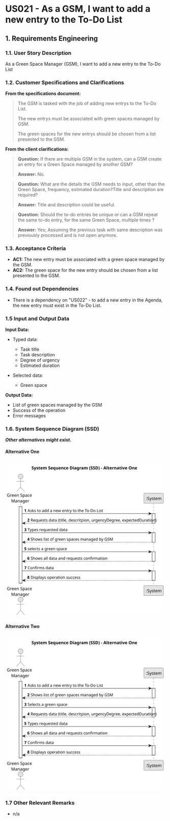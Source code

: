 # US021 -  As a GSM, I want to add a new entry to the To-Do List 


## 1. Requirements Engineering

### 1.1. User Story Description

As a Green Space Manager (GSM), I want to add a new entry to the To-Do List

### 1.2. Customer Specifications and Clarifications 

**From the specifications document:**

>	The GSM is tasked with the job of adding new entrys to the To-Do List.
>
>	The new entrys must be associated with green spaces managed by GSM.
>
>   The green spaces for the new entrys should be chosen from a list presented to the GSM.


**From the client clarifications:**

> **Question:** If there are multiple GSM in the system, can a GSM create an entry for a Green Space managed by another GSM?
>
> **Answer:** No.

> **Question:** What are the details the GSM needs to input, other than the Green Space, frequency, estimated duration?Title and description are required?
>
> **Answer:** Title and description could be useful.

> **Question:** Should the to-do entries be unique or can a GSM repeat the same to-do entry, for the same Green Space, multiple times ?
> 
> **Answer:** Yes; Assuming the previous task with same description was previously processed and is not open anymore.

### 1.3. Acceptance Criteria

* **AC1:** The new entry must be associated with a green space managed by the GSM.
* **AC2:** The green space for the new entry should be chosen from a list presented to the GSM.

### 1.4. Found out Dependencies

* There is a dependency on "US022" - to add a new entry in the Agenda, the new entry must exist in the To-Do List.

### 1.5 Input and Output Data

**Input Data:**

* Typed data:
    * Task title
    * Task description
    * Degree of urgency
    * Estimated duration

	
* Selected data:
    * Green space

**Output Data:**

* List of green spaces managed by the GSM
* Success of the operation
* Error messages

### 1.6. System Sequence Diagram (SSD)

**_Other alternatives might exist._**

#### Alternative One

![System Sequence Diagram - Alternative One](svg/us021-system-sequence-diagram-alternative-one.svg)

#### Alternative Two

![System Sequence Diagram - Alternative Two](svg/us021-system-sequence-diagram-alternative-two.svg)

### 1.7 Other Relevant Remarks

* n/a